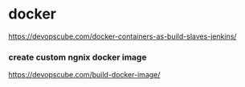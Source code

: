 # docker

https://devopscube.com/docker-containers-as-build-slaves-jenkins/
  
  ### create custom ngnix docker image
https://devopscube.com/build-docker-image/
  
